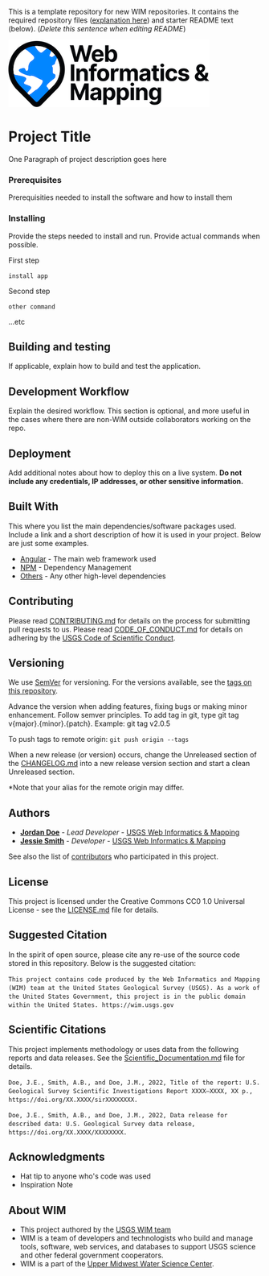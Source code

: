 This is a template repository for new WIM repositories. It contains the required repository files ([explanation here](https://github.com/USGS-WiM/wimfo/blob/dev/Development/wimpo_template_repository.md)) and starter README text (below).  (_Delete this sentence when editing README_)  

![WiM](wim.png)


# Project Title

One Paragraph of project description goes here

### Prerequisites

Prerequisities needed to install the software and how to install them


### Installing

Provide the steps needed to install and run. Provide actual commands when possible.

First step
```
install app
```
Second step
```
other command
```

...etc

## Building and testing

If applicable, explain how to build and test the application. 

## Development Workflow

Explain the desired workflow. This section is optional, and more useful in the cases where there are non-WIM outside collaborators working on the repo. 

## Deployment

Add additional notes about how to deploy this on a live system. **Do not include any credentials, IP addresses, or other sensitive information.**

## Built With

This where you list the main dependencies/software packages used. Include a link and a short description of how it is used in your project. Below are just some examples. 

* [Angular](https://angular.io/) - The main web framework used
* [NPM](https://www.npmjs.com/) - Dependency Management
* [Others](https://www.npmjs.com/) - Any other high-level dependencies

## Contributing

Please read [CONTRIBUTING.md](CONTRIBUTING.md) for details on the process for submitting pull requests to us. Please read [CODE_OF_CONDUCT.md](CODE_OF_CONDUCT.md) for details on adhering by the [USGS Code of Scientific Conduct](https://www2.usgs.gov/fsp/fsp_code_of_scientific_conduct.asp).

## Versioning

We use [SemVer](http://semver.org/) for versioning. For the versions available, see the [tags on this repository](../../tags).

Advance the version when adding features, fixing bugs or making minor enhancement. Follow semver principles. To add tag in git, type git tag v{major}.{minor}.{patch}. Example: git tag v2.0.5

To push tags to remote origin: `git push origin --tags`

When a new release (or version) occurs, change the Unreleased section of the [CHANGELOG.md](CHANGELOG.md) into a new release version section and start a clean Unreleased section.

*Note that your alias for the remote origin may differ.

## Authors

* **[Jordan Doe](PROFILE_PAGE_URL_HERE)**  - *Lead Developer* - [USGS Web Informatics & Mapping](https://wim.usgs.gov/)
* **[Jessie Smith](PROFILE_PAGE_URL_HERE)** - *Developer* -  [USGS Web Informatics & Mapping](https://wim.usgs.gov/)

See also the list of [contributors](../../graphs/contributors) who participated in this project.

## License

This project is licensed under the Creative Commons CC0 1.0 Universal License - see the [LICENSE.md](LICENSE.md) file for details.

## Suggested Citation
In the spirit of open source, please cite any re-use of the source code stored in this repository. Below is the suggested citation:

`This project contains code produced by the Web Informatics and Mapping (WIM) team at the United States Geological Survey (USGS). As a work of the United States Government, this project is in the public domain within the United States. https://wim.usgs.gov`

## Scientific Citations
This project implements methodology or uses data from the following reports and data releases. See the [Scientific_Documentation.md](Scientific_Documentation.md) file for details.

<!-- Delete section if not applicable -->
<!-- If there are too many citations to reasonably list, provide some information about the data or where citations can be found -->

`Doe, J.E., Smith, A.B., and Doe, J.M., 2022, Title of the report: U.S. Geological Survey Scientific Investigations Report XXXX–XXXX, XX p., https://doi.org/XX.XXXX/sirXXXXXXXX.`

`Doe, J.E., Smith, A.B., and Doe, J.M., 2022, Data release for described data: U.S. Geological Survey data release, https://doi.org/XX.XXXX/XXXXXXXX.`

## Acknowledgments

* Hat tip to anyone who's code was used
* Inspiration Note

## About WIM
* This project authored by the [USGS WIM team](https://wim.usgs.gov)
* WIM is a team of developers and technologists who build and manage tools, software, web services, and databases to support USGS science and other federal government cooperators.
* WIM is a part of the [Upper Midwest Water Science Center](https://www.usgs.gov/centers/upper-midwest-water-science-center).
